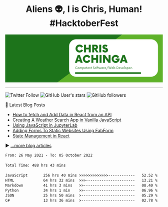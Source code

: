 <h1 align="center">
Aliens 👽, I is Chris, Human! #HacktoberFest
</h1>

![chris-achinga](cover.png)

<hr />

![Twitter Follow](https://img.shields.io/twitter/follow/achinga_chris?style=social) ![GitHub User's stars](https://img.shields.io/github/stars/achingachris?style=social) ![GitHub followers](https://img.shields.io/github/followers/achingachris?style=social)

📘 Latest Blog Posts

<!-- BLOG-POST-LIST:START -->
- [How to fetch and Add Data in React from an API](https://chrisdevcode.hashnode.dev/how-to-fetch-and-add-data-in-react-from-an-api)
- [Creating A Weather Search App in Vanilla JavaScript](https://chrisdevcode.hashnode.dev/creating-a-weather-search-app-in-vanilla-javascript)
- [Using JavaScript in JupyterLab](https://chrisdevcode.hashnode.dev/using-javascript-in-jupyterlab)
- [Adding Forms To Static Websites Using FabForm](https://chrisdevcode.hashnode.dev/adding-forms-to-static-websites-using-fabform)
- [State Management in React](https://chrisdevcode.hashnode.dev/state-management-in-react)
<!-- BLOG-POST-LIST:END -->

▶ [...more blog articles](https://chrisdevcode.hashnode.dev/)


<!-- Wakatime stats -->

<!--START_SECTION:waka-->

```text
From: 26 May 2021 - To: 05 October 2022

Total Time: 488 hrs 43 mins

JavaScript       256 hrs 40 mins >>>>>>>>>>>>>------------   52.52 %
HTML             64 hrs 32 mins  >>>----------------------   13.21 %
Markdown         41 hrs 3 mins   >>-----------------------   08.40 %
Python           34 hrs 1 min    >>-----------------------   06.96 %
JSON             25 hrs 50 mins  >------------------------   05.29 %
C#               13 hrs 36 mins  >------------------------   02.78 %
```

<!--END_SECTION:waka-->

